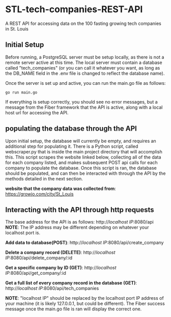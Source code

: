 # STL-tech-companies-REST-API
A REST API for accessing data on the 100 fasting growing tech companies in St. Louis

## Initial Setup
Before running, a PostgreSQL server must be setup locally, as there is not a remote server active at this time. The local server must contain a database called "tech_companies" (or you can call it whatever you want, as long as the DB_NAME field in the .env file is changed to reflect the database name).

Once the server is set up and active, you can run the main.go file as follows:

```
go run main.go
```

If everything is setup correctly, you should see no error messages, but a message from the Fiber framework that the API is active, along with a local host url for accessing the API.


## populating the database through the API
Upon initial setup, the database will currently be empty, and requires an additional step for populating it. There is a Python script, called webscraper.py that is inside the main project directory that will accomplish this. This script scrapes the website linked below, collecting all of the data for each company listed, and makes subsequent POST api calls for each company to populate the database. Once this script is ran, the database should be populated, and can then be interacted with through the API by the methods detailed in the next section.

**website that the company data was collected from**: https://growjo.com/city/St_Louis

## Interacting with the API through http requests
The base address for the API is as follows:
  http://*localhost IP*:8080/api **NOTE**: The IP address may be different depending on whatever your localhost port is.
  
**Add data to database(POST)**:
  http://*localhost IP*:8080/api/create_company

**Delete a company record (DELETE)**:
  http://*localhost IP*:8080/api/delete_company/:id

**Get a specific company by ID (GET)**:
  http://*localhost IP*:8080/api/get_company/:id

**Get a full list of every company record in the database (GET)**:
  http://*localhost IP*:8080/api/tech_companies
  
**NOTE**: "localhost IP" should be replaced by the localhost port IP address of your machine (it is likely 127.0.0.1, but could be different). The Fiber success message once the main.go file is ran will display the correct one.


